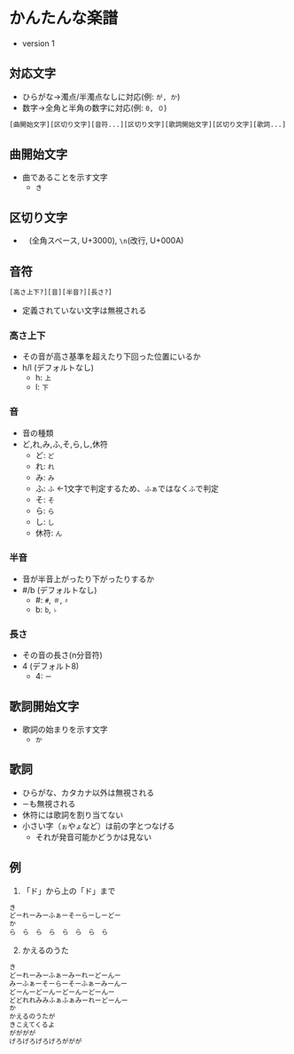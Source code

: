 # かんたんな楽譜

- version 1

## 対応文字

- ひらがな→濁点/半濁点なしに対応(例: `が, か`)
- 数字→全角と半角の数字に対応(例: `0, ０`)

```txt
[曲開始文字][区切り文字][音符...][区切り文字][歌詞開始文字][区切り文字][歌詞...]
```

## 曲開始文字

- 曲であることを示す文字
  - `き`

## 区切り文字

- `　`(全角スペース, U+3000), `\n`(改行, U+000A)

## 音符

```txt
[高さ上下?][音][半音?][長さ?]
```

- 定義されていない文字は無視される

### 高さ上下

- その音が高さ基準を超えたり下回った位置にいるか
- h/l (デフォルトなし)
  - h: `上`
  - l: `下`

### 音

- 音の種類
- ど,れ,み,ふ,そ,ら,し,休符
  - ど: `ど`
  - れ: `れ`
  - み: `み`
  - ふ: `ふ` ←1文字で判定するため、`ふぁ`ではなく`ふ`で判定
  - そ: `そ`
  - ら: `ら`
  - し: `し`
  - 休符: `ん`

### 半音

- 音が半音上がったり下がったりするか
- #/b (デフォルトなし)
  - #: `#`, `＃`, `♯`
  - b: `b`, `♭`

### 長さ

- その音の長さ(n分音符)
- 4 (デフォルト8)
  - 4: `ー`

## 歌詞開始文字

- 歌詞の始まりを示す文字
  - `か`

## 歌詞

- ひらがな、カタカナ以外は無視される
- `ー`も無視される
- 休符には歌詞を割り当てない
- 小さい字（`ぉ`や`ょ`など）は前の字とつなげる
  - それが発音可能かどうかは見ない

## 例

1. 「ド」から上の「ド」まで

```txt
き
どーれーみーふぁーそーらーしーどー
か
ら　ら　ら　ら　ら　ら　ら　ら

```

2. かえるのうた

```txt
き
どーれーみーふぁーみーれーどーんー
みーふぁーそーらーそーふぁーみーんー
どーんーどーんーどーんーどーんー
どどれれみみふぁふぁみーれーどーんー
か
かえるのうたが
きこえてくるよ
がががが
げろげろげろげろががが

```
